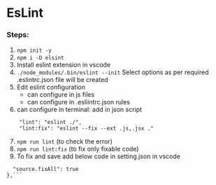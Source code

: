 # EsLint

### Steps:
1. ```npm init -y```
2. ```npm i -D elsint```
3. Install eslint extension in vscode
4. ```./node_modules/.bin/eslint --init```
    Select options as per required
    .eslintrc.json file will be created
5. Edit eslint configuration
    * can configure in js files
    * can configure in .esliintrc.json rules
6. can configure in terminal: add in json script
```
    "lint": "eslint ./",
    "lint:fix": "eslint --fix --ext .js,.jsx ."
```
7. ```npm run lint``` (to check the error)
8. ```npm run lint:fix``` (to fix only fixable code)
9. To fix and save add below code in setting.json in vscode
```"editor.codeActionsOnSave": {
  "source.fixAll": true
},```
